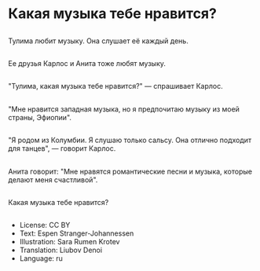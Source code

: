 # Какая музыка тебе нравится?

##
Тулима любит музыку. Она слушает её каждый день.

##
Ее друзья Карлос и Анита тоже любят музыку.

##
"Тулима, какая музыка тебе нравится?" — спрашивает Карлос.

##
"Мне нравится западная музыка, но я предпочитаю музыку из моей страны, Эфиопии".

##
"Я родом из Колумбии. Я слушаю только сальсу. Она отлично подходит для танцев", — говорит Карлос.

##
Анита говорит: "Мне нравятся романтические песни и музыка, которые делают меня счастливой".

##
Какая музыка тебе нравится?

##
* License: CC BY
* Text: Espen Stranger-Johannessen
* Illustration: Sara Rumen Krotev
* Translation: Liubov Denoi
* Language: ru
